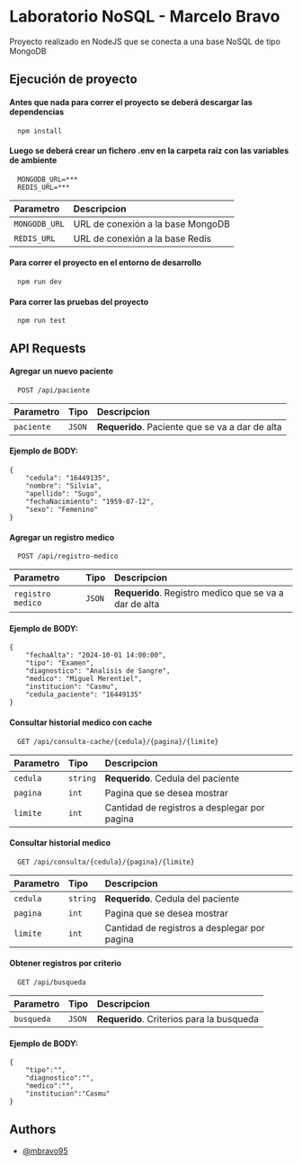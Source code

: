 
# Laboratorio NoSQL - Marcelo Bravo

Proyecto realizado en NodeJS que se conecta a una base NoSQL de tipo MongoDB

## Ejecución de proyecto

#### Antes que nada para correr el proyecto se deberá descargar las dependencias

```http
  npm install
```

#### Luego se deberá crear un fichero .env en la carpeta raíz con las variables de ambiente

```http
  MONGODB_URL=***
  REDIS_URL=***
```

| Parametro | Descripcion                       |
| :-------- | :-------------------------------- |
| `MONGODB_URL`      | URL de conexión a la base MongoDB |
| `REDIS_URL`      | URL de conexión a la base Redis |

#### Para correr el proyecto en el entorno de desarrollo

```http
  npm run dev
```

#### Para correr las pruebas del proyecto

```http
  npm run test
```

## API Requests

#### Agregar un nuevo paciente

```http
  POST /api/paciente
```

| Parametro | Tipo     | Descripcion                |
| :-------- | :------- | :------------------------- |
| `paciente` | `JSON` | **Requerido**. Paciente que se va a dar de alta |

#### Ejemplo de BODY:

```
{
    "cedula": "16449135",
    "nombre": "Silvia",
    "apellido": "Sugo",
    "fechaNacimiento": "1959-07-12",
    "sexo": "Femenino"
}
```


#### Agregar un registro medico

```http
  POST /api/registro-medico
```

| Parametro | Tipo     | Descripcion                |
| :-------- | :------- | :------------------------- |
| `registro medico` | `JSON` | **Requerido**. Registro medico que se va a dar de alta |

#### Ejemplo de BODY:

```
{
    "fechaAlta": "2024-10-01 14:00:00",
    "tipo": "Examen",
    "diagnostico": "Analisis de Sangre",
    "medico": "Miguel Merentiel",
    "institucion": "Casmu",
    "cedula_paciente": "16449135"
}
```


#### Consultar historial medico con cache

```http
  GET /api/consulta-cache/{cedula}/{pagina}/{limite}
```

| Parametro | Tipo     | Descripcion                       |
| :-------- | :------- | :-------------------------------- |
| `cedula`      | `string` | **Requerido**. Cedula del paciente |
| `pagina`      | `int` | Pagina que se desea mostrar |
| `limite`      | `int` | Cantidad de registros a desplegar por pagina |



#### Consultar historial medico

```http
  GET /api/consulta/{cedula}/{pagina}/{limite}
```

| Parametro | Tipo     | Descripcion                       |
| :-------- | :------- | :-------------------------------- |
| `cedula`      | `string` | **Requerido**. Cedula del paciente |
| `pagina`      | `int` | Pagina que se desea mostrar |
| `limite`      | `int` | Cantidad de registros a desplegar por pagina |



#### Obtener registros por criterio

```http
  GET /api/busqueda
```

| Parametro | Tipo     | Descripcion                       |
| :-------- | :------- | :-------------------------------- |
| `busqueda`      | `JSON` | **Requerido**. Criterios para la busqueda |

#### Ejemplo de BODY:

```
{
    "tipo":"", 
    "diagnostico":"", 
    "medico":"", 
    "institucion":"Casmu"
}
```





## Authors

- [@mbravo95](https://github.com/mbravo95)

